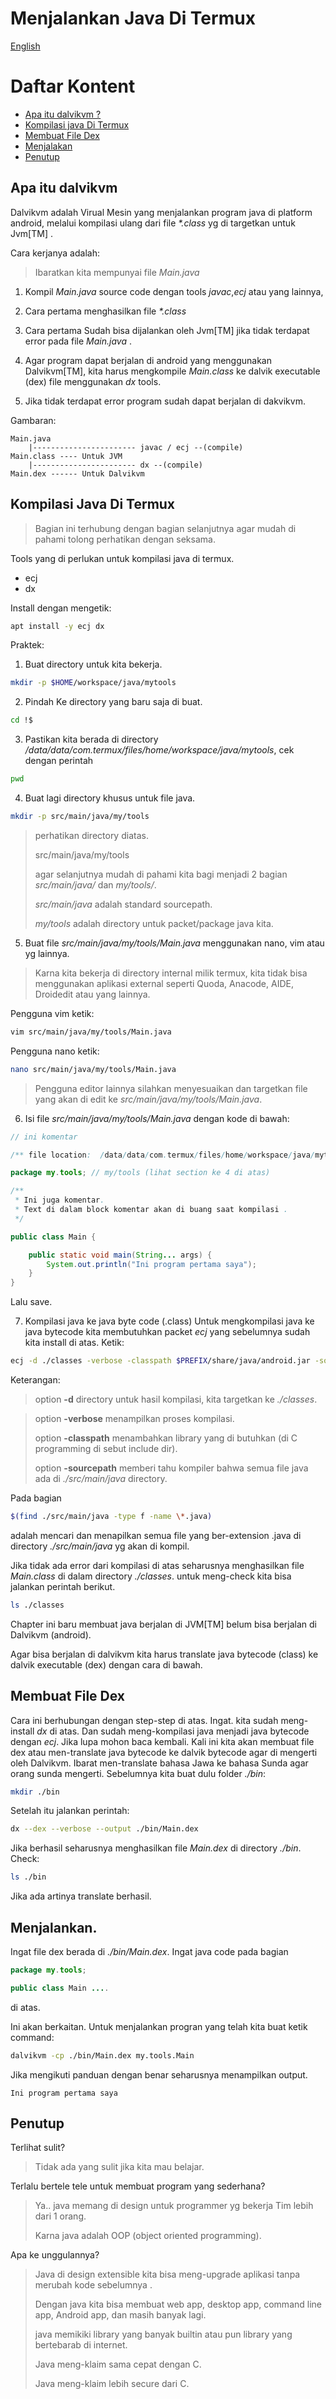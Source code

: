 Menjalankan Java Di Termux
==========================
[English]()

# Daftar Kontent
- [Apa itu dalvikvm ?](#apa-itu-dalvikvm)
- [Kompilasi java Di Termux](#kompilasi-java-di-termux)
- [Membuat File Dex](#membuat-file-dex)
- [Menjalakan](#menjalankan)
- [Penutup](#penutup)

## Apa itu dalvikvm
Dalvikvm adalah Virual Mesin yang menjalankan program java di platform android, melalui kompilasi ulang dari file _*.class_ yg di targetkan untuk Jvm[TM] .

Cara kerjanya adalah:
> Ibaratkan kita mempunyai file _Main.java_

1. Kompil _Main.java_ source code dengan tools _javac_,_ecj_ atau yang lainnya,

2. Cara pertama menghasilkan file _*.class_

3. Cara pertama Sudah bisa dijalankan oleh Jvm[TM] jika tidak terdapat error pada file _Main.java_ .

4. Agar program dapat berjalan di android yang menggunakan Dalvikvm[TM], kita harus mengkompile _Main.class_ ke dalvik executable (dex) file menggunakan _dx_ tools.

5. Jika tidak terdapat error program sudah dapat berjalan di dakvikvm.

Gambaran:
```
Main.java
    |----------------------- javac / ecj --(compile)
Main.class ---- Untuk JVM
    |----------------------- dx --(compile)
Main.dex ------ Untuk Dalvikvm 
```

## Kompilasi Java Di Termux

> Bagian ini terhubung dengan bagian selanjutnya
> agar mudah di pahami tolong perhatikan dengan seksama.


Tools yang di perlukan untuk kompilasi java di termux.
- ecj
- dx

Install dengan mengetik:


```bash
apt install -y ecj dx
```

Praktek:
1. Buat directory untuk kita bekerja.


```bash
mkdir -p $HOME/workspace/java/mytools
```

2. Pindah Ke directory yang baru saja di buat.


```bash
cd !$
```

3. Pastikan kita berada di directory _/data/data/com.termux/files/home/workspace/java/mytools_, cek dengan perintah


```bash
pwd
```

4. Buat lagi directory khusus untuk file java.


```bash
mkdir -p src/main/java/my/tools
```


> perhatikan directory diatas.
>
> src/main/java/my/tools
>
> agar selanjutnya mudah di pahami kita bagi menjadi 2 bagian
> _src/main/java/_ dan _my/tools/_.
>
> _src/main/java_ adalah standard sourcepath. 
>
> _my/tools_ adalah directory untuk packet/package java kita.


5. Buat file _src/main/java/my/tools/Main.java_ menggunakan nano, vim atau yg lainnya.


> Karna kita bekerja di directory internal milik termux,
> kita tidak bisa menggunakan aplikasi external seperti
> Quoda, Anacode, AIDE, Droidedit atau yang lainnya.


Pengguna vim ketik: 
```bash
vim src/main/java/my/tools/Main.java
```


Pengguna nano ketik:
```bash
nano src/main/java/my/tools/Main.java
```


> Pengguna editor lainnya silahkan menyesuaikan
> dan targetkan file yang akan di edit ke
> _src/main/java/my/tools/Main.java_.


6. Isi file _src/main/java/my/tools/Main.java_ dengan kode di bawah:


```java
// ini komentar

/** file location:  /data/data/com.termux/files/home/workspace/java/mytools/src/main/java/my/tools/Main.java */

package my.tools; // my/tools (lihat section ke 4 di atas)

/**
 * Ini juga komentar.
 * Text di dalam block komentar akan di buang saat kompilasi .
 */

public class Main {

	public static void main(String... args) {
		System.out.println("Ini program pertama saya");
	}
}
```


Lalu save.

7. Kompilasi java ke java byte code (.class)
Untuk mengkompilasi java ke java bytecode kita membutuhkan packet _ecj_ yang sebelumnya sudah kita install di atas.
Ketik:
```bash
ecj -d ./classes -verbose -classpath $PREFIX/share/java/android.jar -sourcepath ./src/main/java/ $(find ./src/main/java -type f -name \*.java)
```
Keterangan:
> option **-d** directory untuk hasil kompilasi, kita targetkan ke _./classes_.

> option **-verbose** menampilkan proses kompilasi.
>
> option **-classpath** menambahkan library yang di butuhkan (di C programming di sebut include dir).
>
> option **-sourcepath** memberi tahu kompiler bahwa semua file java ada di _./src/main/java_ directory.


Pada bagian

```bash
$(find ./src/main/java -type f -name \*.java)
``` 
adalah mencari dan menapilkan semua file yang ber-extension .java di directory _./src/main/java_ yg akan di kompil.

Jika tidak ada error dari kompilasi di atas seharusnya menghasilkan file _Main.class_ di dalam directory _./classes_.
untuk meng-check kita bisa jalankan perintah berikut.

```bash
ls ./classes
```

Chapter ini baru membuat java berjalan di JVM[TM] belum bisa berjalan di Dalvikvm (android).

Agar bisa berjalan di dalvikvm kita harus translate java bytecode (class) ke dalvik executable (dex) dengan cara di bawah.


## Membuat File Dex
Cara ini berhubungan dengan step-step di atas.
Ingat. kita sudah meng-install _dx_ di atas.
Dan sudah meng-kompilasi java menjadi java bytecode dengan _ecj_.
Jika lupa mohon baca kembali.
Kali ini kita akan membuat file dex atau men-translate java bytecode ke dalvik bytecode agar di mengerti oleh Dalvikvm.
Ibarat men-translate bahasa Jawa ke bahasa Sunda agar orang sunda mengerti.
Sebelumnya kita buat dulu folder _./bin_:
```bash
mkdir ./bin
```

Setelah itu jalankan perintah:
```bash
dx --dex --verbose --output ./bin/Main.dex 
```
Jika berhasil seharusnya menghasilkan file _Main.dex_ di directory _./bin_.
Check:
```bash
ls ./bin
```
Jika ada artinya translate berhasil.


## Menjalankan.
Ingat file dex berada di _./bin/Main.dex_.
Ingat java code pada bagian 
```java
package my.tools;

public class Main ....
```
di atas.

Ini akan berkaitan.
Untuk menjalankan progran yang telah kita buat ketik command:
```bash
dalvikvm -cp ./bin/Main.dex my.tools.Main
```
Jika mengikuti panduan dengan benar seharusnya menampilkan output.
```
Ini program pertama saya
```


## Penutup
Terlihat sulit?
> Tidak ada yang sulit jika kita mau belajar.

Terlalu bertele tele untuk membuat program yang sederhana?
> Ya.. java memang di design untuk programmer yg bekerja Tim lebih dari 1 orang.
>
> Karna java adalah OOP (object oriented programming).

Apa ke unggulannya?
> Java di design extensible kita bisa meng-upgrade aplikasi tanpa merubah kode sebelumnya .
>
> Dengan java kita bisa membuat web app, desktop app, command line app, Android app, dan masih banyak lagi.
>
> java memikiki library yang banyak builtin atau pun library yang bertebarab di internet.
>
> Java meng-klaim sama cepat dengan C.
>
> Java meng-klaim lebih secure dari C.



